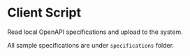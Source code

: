 # Client Script

Read local OpenAPI specifications and upload to the system.

All sample specifications are under `specifications` folder.
